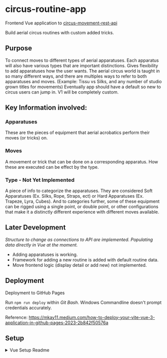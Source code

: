 # circus-routine-app

Frontend Vue application to [circus-movement-rest-api](https://github.com/CompChimera/circus-movement-rest-api)

Build aerial circus routines with custom added tricks. 

## Purpose
To connect moves to different types of aerial apparatuses. Each apparatus will also have various types that are important distinctions. Gives flexibility to add apparatuses how the user wants. The aerial circus world is taught in so many different ways, and there are multiples ways to refer to both apparatuses and moves. (Example: Tissu vs Silks, and any number of studio grown titles for movements) Eventually app should have a default so new to circus users can jump in. V1 will be completely custom.

## Key Information involved:
### Apparatuses
These are the pieces of equipment that aerial acrobatics perform their moves (or tricks) on.

### Moves
A movement or trick that can be done on a corresponding apparatus. How these are executed can be effect by the type.

### Type - Not Yet Implemented
A piece of info to categorize the apparatuses. They are considered Soft Apparatuses (Ex. Silks, Rope, Straps, ect) or Hard Apparatuses (Ex. Trapeze, Lyra, Cubes). And to categories further, some of these equipment can be rigged using a single point, or double point, or other configurations that make it a distinctly different experience with different moves available.

## Later Development
*Structure to change as connections to API are implemented. Populating data directly in Vue at the moment.*

* Adding apparatuses is working.
* Framework for adding a new routine is added with default routine data. 
* Move frontend logic (display detail or add new) not implemented.

## Deployment
Deployment to GitHub Pages

Run `npm run deploy` within *Git Bash*. Windows Commandline doesn't prompt credentials accurately. 

Reference: https://mkay11.medium.com/how-to-deploy-your-vite-vue-3-application-in-github-pages-2023-2b842f50576a

## Setup
<details>
<summary>Vue Setup Readme</summary>

This template should help get you started developing with Vue 3 in Vite.

## Recommended IDE Setup

[VSCode](https://code.visualstudio.com/) + [Volar](https://marketplace.visualstudio.com/items?itemName=Vue.volar) (and disable Vetur) + [TypeScript Vue Plugin (Volar)](https://marketplace.visualstudio.com/items?itemName=Vue.vscode-typescript-vue-plugin).

## Type Support for `.vue` Imports in TS

TypeScript cannot handle type information for `.vue` imports by default, so we replace the `tsc` CLI with `vue-tsc` for type checking. In editors, we need [TypeScript Vue Plugin (Volar)](https://marketplace.visualstudio.com/items?itemName=Vue.vscode-typescript-vue-plugin) to make the TypeScript language service aware of `.vue` types.

If the standalone TypeScript plugin doesn't feel fast enough to you, Volar has also implemented a [Take Over Mode](https://github.com/johnsoncodehk/volar/discussions/471#discussioncomment-1361669) that is more performant. You can enable it by the following steps:

1. Disable the built-in TypeScript Extension
    1) Run `Extensions: Show Built-in Extensions` from VSCode's command palette
    2) Find `TypeScript and JavaScript Language Features`, right click and select `Disable (Workspace)`
2. Reload the VSCode window by running `Developer: Reload Window` from the command palette.

## Customize configuration

See [Vite Configuration Reference](https://vitejs.dev/config/).

## Project Setup

```sh
npm install
```

### Compile and Hot-Reload for Development

```sh
npm run dev
```

### Type-Check, Compile and Minify for Production

```sh
npm run build
```

### Run Unit Tests with [Vitest](https://vitest.dev/)

```sh
npm run test:unit
```

### Lint with [ESLint](https://eslint.org/)

```sh
npm run lint
```
</details>